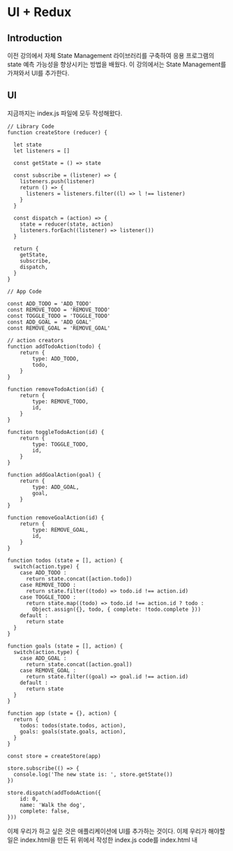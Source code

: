 # UI + Redux

## Introduction

이전 강의에서 자체 State Management 라이브러리를 구축하여 응용 프로그램의 state 예측 가능성을 향상시키는 방법을 배웠다. 이 강의에서는 State Management를 가져와서 UI를 추가한다.

## UI

지금까지는 index.js 파일에 모두 작성해왔다.

```react
// Library Code
function createStore (reducer) {

  let state
  let listeners = []

  const getState = () => state

  const subscribe = (listener) => {
    listeners.push(listener)
    return () => {
      listeners = listeners.filter((l) => l !== listener)
    }
  }

  const dispatch = (action) => {
    state = reducer(state, action)
    listeners.forEach((listener) => listener())
  }

  return {
    getState,
    subscribe,
    dispatch,
  }
}

// App Code

const ADD_TODO = 'ADD_TODO'
const REMOVE_TODO = 'REMOVE_TODO'
const TOGGLE_TODO = 'TOGGLE_TODO'
const ADD_GOAL = 'ADD_GOAL'
const REMOVE_GOAL = 'REMOVE_GOAL'

// action creators
function addTodoAction(todo) {
    return {
        type: ADD_TODO,
        todo,
    }
}

function removeTodoAction(id) {
    return {
        type: REMOVE_TODO,
        id,
    }
}

function toggleTodoAction(id) {
    return {
        type: TOGGLE_TODO,
        id,
    }
}

function addGoalAction(goal) {
    return {
        type: ADD_GOAL,
        goal,
    }
}

function removeGoalAction(id) {
    return {
        type: REMOVE_GOAL,
        id,
    }
}

function todos (state = [], action) {
  switch(action.type) {
    case ADD_TODO :
      return state.concat([action.todo])
    case REMOVE_TODO :
      return state.filter((todo) => todo.id !== action.id)
    case TOGGLE_TODO :
      return state.map((todo) => todo.id !== action.id ? todo :
        Object.assign({}, todo, { complete: !todo.complete }))
    default :
      return state
  }
}

function goals (state = [], action) {
  switch(action.type) {
    case ADD_GOAL :
      return state.concat([action.goal])
    case REMOVE_GOAL :
      return state.filter((goal) => goal.id !== action.id)
    default :
      return state
  }
}

function app (state = {}, action) {
  return {
    todos: todos(state.todos, action),
    goals: goals(state.goals, action),
  }
}

const store = createStore(app)

store.subscribe(() => {
  console.log('The new state is: ', store.getState())
})

store.dispatch(addTodoAction({
	id: 0,
    name: 'Walk the dog',
    complete: false,
}))
```

이제 우리가 하고 싶은 것은 애플리케이션에 UI를 추가하는 것이다. 이제 우리가 해야할 일은 index.html을 만든 뒤 위에서 작성한 index.js code를 index.html 내 <script> 태그를 활용해 넣어보자.

index.html

```html
<!-- index.html -->

<!DOCTYPE html>

<!DOCTYPE html>
<html lang="ko">
  <head>
    <title>Udacity Todos Goals</title>
  </head>
  <body>
    <script type="text/javascript">
      function createStore(reducer) {
        let state;
        let listeners = [];

        const getState = () => state;

        const subscribe = listener => {
          listeners.push(listener);
          return () => {
            listeners = listeners.filter(l => l !== listener);
          };
        };

        const dispatch = action => {
          state = reducer(state, action);
          listeners.forEach(listener => listener());
        };

        return {
          getState,
          subscribe,
          dispatch
        };
      }

      // App Code

      const ADD_TODO = 'ADD_TODO';
      const REMOVE_TODO = 'REMOVE_TODO';
      const TOGGLE_TODO = 'TOGGLE_TODO';
      const ADD_GOAL = 'ADD_GOAL';
      const REMOVE_GOAL = 'REMOVE_GOAL';

      // action creators
      function addTodoAction(todo) {
        return {
          type: ADD_TODO,
          todo
        };
      }

      function removeTodoAction(id) {
        return {
          type: REMOVE_TODO,
          id
        };
      }

      function toggleTodoAction(id) {
        return {
          type: TOGGLE_TODO,
          id
        };
      }

      function addGoalAction(goal) {
        return {
          type: ADD_GOAL,
          goal
        };
      }

      function removeGoalAction(id) {
        return {
          type: REMOVE_GOAL,
          id
        };
      }

      function todos(state = [], action) {
        switch (action.type) {
          case ADD_TODO:
            return state.concat([action.todo]);
          case REMOVE_TODO:
            return state.filter(todo => todo.id !== action.id);
          case TOGGLE_TODO:
            return state.map(todo =>
              todo.id !== action.id
                ? todo
                : Object.assign({}, todo, { complete: !todo.complete })
            );
          default:
            return state;
        }
      }

      function goals(state = [], action) {
        switch (action.type) {
          case ADD_GOAL:
            return state.concat([action.goal]);
          case REMOVE_GOAL:
            return state.filter(goal => goal.id !== action.id);
          default:
            return state;
        }
      }

      function app(state = {}, action) {
        return {
          todos: todos(state.todos, action),
          goals: goals(state.goals, action)
        };
      }

      const store = createStore(app);

      store.subscribe(() => {
        console.log('The new state is: ', store.getState());
      });

      store.dispatch(
        addTodoAction({
          id: 0,
          name: 'Walk the dog',
          complete: false
        })
      );
    </script>
  </body>
</html>
```

### What We're Going to Build

index.html 파일이 있고 모든 JavaScript 코드가 <script> 태그로 전송되었으므로 사용자 인터페이스에서 추가를 시작하겠습니다. 프로젝트에는 두 가지 상태가 있으므로 두 가지 영역이 필요합니다.

1. Todo list area
2. Goals area

![Screenshot of the Todo List app.](https://video.udacity-data.com/topher/2018/March/5abbeeea_nd019-redux-l2-basic-ui/nd019-redux-l2-basic-ui.jpg)

위 이미지는 최종적으로 만들고자하는 UI이다.

우리는 이미 애플리케이션의 Redux 부분이 작동하고 있지만 지금까지 Redux Store와 상호 작용하기 위해 코드 스니펫을 수동으로 실행했습니다. 브라우저를 사용하여 상점과 상호 작용할 수 있도록 위의 UI를 작성하십시오.

기본적으로 Library Code는 응용 프로그램의 상태를 관리한다. 아래와 같이 body 영역에 아래 코드를 추가한다.

```html
<body>
  <div>
    <h1>Todo List</h1>
    <input id="todo" type="text" placeholder="Add Todo" />
    <button id="todoBtn">Add Todo</button>
    <ul id="todos"></ul>
  </div>
  <div>
    <h1>Goals</h1>
    <input id="goal" type="text" placeholder="Add Goal" />
    <button id="goalBtn">Add Goal</button>
    <ul id="goals"></ul>
  </div>

  {...}
</body>
```

### Summary

이 섹션에서는 애플리케이션에 최소한의 UI를 추가했습니다. 하지만 앱의 실제 상태는 전혀 바뀌지 않았습니다.

다음 섹션에서는 UI를 통해 컨텐츠를 입력하면 애플리케이션의 상태가 업데이트되도록 반짝이는 새로운 UI를 상태에 연결합니다.

## UI + State

이제 간단한 UI를 만들었으니, 사용자가 추가할 수 있도록 해보자.

```react
<!DOCTYPE html>
<html lang="ko">
  <head>
    <title>Udacity Todos Goals</title>
  </head>
  <body>
    <div>
      <h1>Todo List</h1>
      <input id="todo" type="text" placeholder="Add Todo" />
      <button id="todoBtn">Add Todo</button>
      <ul id="todos"></ul>
    </div>
    <div>
      <h1>Goals</h1>
      <input id="goal" type="text" placeholder="Add Goal" />
      <button id="goalBtn">Add Goal</button>
      <ul id="goals"></ul>
    </div>

    <script type="text/javascript">
      // 고유한 id 생성을 위한 함수
      function generateId() {
        return (
          Math.random()
            .toString(36)
            .substring(2) + new Date().getTime().toString(36)
        );
      }

      function createStore(reducer) {
        let state;
        let listeners = [];

        const getState = () => state;

        const subscribe = listener => {
          listeners.push(listener);
          return () => {
            listeners = listeners.filter(l => l !== listener);
          };
        };

        const dispatch = action => {
          state = reducer(state, action);
          listeners.forEach(listener => listener());
        };

        return {
          getState,
          subscribe,
          dispatch
        };
      }

      // App Code

      const ADD_TODO = 'ADD_TODO';
      const REMOVE_TODO = 'REMOVE_TODO';
      const TOGGLE_TODO = 'TOGGLE_TODO';
      const ADD_GOAL = 'ADD_GOAL';
      const REMOVE_GOAL = 'REMOVE_GOAL';

      // action creators
      function addTodoAction(todo) {
        return {
          type: ADD_TODO,
          todo
        };
      }

      function removeTodoAction(id) {
        return {
          type: REMOVE_TODO,
          id
        };
      }

      function toggleTodoAction(id) {
        return {
          type: TOGGLE_TODO,
          id
        };
      }

      function addGoalAction(goal) {
        return {
          type: ADD_GOAL,
          goal
        };
      }

      function removeGoalAction(id) {
        return {
          type: REMOVE_GOAL,
          id
        };
      }

      function todos(state = [], action) {
        switch (action.type) {
          case ADD_TODO:
            return state.concat([action.todo]);
          case REMOVE_TODO:
            return state.filter(todo => todo.id !== action.id);
          case TOGGLE_TODO:
            return state.map(todo =>
              todo.id !== action.id
                ? todo
                : Object.assign({}, todo, { complete: !todo.complete })
            );
          default:
            return state;
        }
      }

      function goals(state = [], action) {
        switch (action.type) {
          case ADD_GOAL:
            return state.concat([action.goal]);
          case REMOVE_GOAL:
            return state.filter(goal => goal.id !== action.id);
          default:
            return state;
        }
      }

      function app(state = {}, action) {
        return {
          todos: todos(state.todos, action),
          goals: goals(state.goals, action)
        };
      }

      const store = createStore(app);

      store.subscribe(() => {
        console.log('The new state is: ', store.getState());
      });

      // store.dispatch(
      //   addTodoAction({
      //     id: 0,
      //     name: 'Walk the dog',
      //     complete: false
      //   })
      // );

      function addTodo() {
        const input = document.getElementById('todo');
        const name = input.value;
        input.value = '';

        // action 추가하기
        store.dispatch(
          addTodoAction({
            name,
            complete: false,
            id: generateId()
          })
        );
      }

      function addGoal() {
        const input = document.getElementById('goal')
        const name = input.value
        input.value = ''

        store.dispatch(
          addGoalAction({
            id: generateId(),
            name,
          })
        );
      }

      document.getElementById('todoBtn').addEventListener('click', addTodo)
      document.getElementById('goalBtn').addEventListener('click', addGoal)
    </script>
  </body>
</html>
```

**[코드 진행 내역]**

- state를 update하기 위해 UI에서 작업을 해야한다. 따라서, `store.dispatch()`를 주석처리했다.

- 버튼을 클릭했을 때 호출할 함수를 만들기 위해 `function addTodo()`와 `function addGoal`를 생성했다.

  - 가장 먼저 입력 필드의 값을 가져오기 위해 해당 요소를 `document.getElementId`를 활용해 가져온다.
  - 다음으로는 `input.value`를 수행하여 입력 필드의 이름 또는 값을 가져온다.
  - 다음으로는 입력한 값을 빈문자열로 초기화시키도록 코드를 작성해준다.
  - 이제 dispatch 코드를 작성한다. action creator인 `addTodoAction`를 호출하고 내부에 아이템에 해당하는 값을 적어준다.

  (고유한 id 값을 자동으로 생성해주기 위해서 상단에 `function generateId()`를 선언해주었다.)

- 버튼을 클릭했을 때 `addEventListener`를 호출해준다.

방금 추가 한 변경 사항으로 인해 Todo 입력 필드가 제출 될 때마다 Todo 항목이 상태에 추가되고 Goal 입력 필드가 제출 될 때마다 상태에 새 목표 항목이 추가됩니다.

이것을 단계로 나눕시다. 먼저, 버튼을 클릭했을 때에 귀를 기울여야합니다. 우리는 이것을 일반 DOM .addEventListener () 메소드로 수행했습니다 :

```react
document.getElementById('todoBtn').addEventListener('click', addTodo)

document.getElementById('goalBtn').addEventListener('click', addGoal)
```

\#todoBtn을 누르면 addTodo를 호출하여 상태에 새 항목을 추가합니다.

```react
function addTodo () {
  const input = document.getElementById('todo')
  const name = input.value
  input.value = ''

  store.dispatch(addTodoAction({
    name,
    complete: false,
    id: generateId()
  }));
}
```

이 메소드는 입력 필드에서 정보를 추출하고 입력 필드를 재설정한 다음 사용자가 입력 필드에 입력한 텍스트로 addTodoAction Action Creator를 디스패치합니다.

따라서 UI를 사용하여 상점의 상태를 변경하고 있지만 이러한 변경 사항은 UI에 새 상태를 시각적으로 반영하게 해봅시다.

### UI에 새 상태를 시각적으로 반영하게 하기

```react
<!DOCTYPE html>
<html lang="ko">
  <head>
    <title>Udacity Todos Goals</title>
  </head>
  <body>
    <div>
      <h1>Todo List</h1>
      <input id="todo" type="text" placeholder="Add Todo" />
      <button id="todoBtn">Add Todo</button>
      <ul id="todos"></ul>
    </div>
    <div>
      <h1>Goals</h1>
      <input id="goal" type="text" placeholder="Add Goal" />
      <button id="goalBtn">Add Goal</button>
      <ul id="goals"></ul>
    </div>

    <script type="text/javascript">
      function generateId() {
        return (
          Math.random()
            .toString(36)
            .substring(2) + new Date().getTime().toString(36)
        );
      }

      function createStore(reducer) {
        let state;
        let listeners = [];

        const getState = () => state;

        const subscribe = listener => {
          listeners.push(listener);
          return () => {
            listeners = listeners.filter(l => l !== listener);
          };
        };

        const dispatch = action => {
          state = reducer(state, action);
          listeners.forEach(listener => listener());
        };

        return {
          getState,
          subscribe,
          dispatch
        };
      }

      // App Code
      const ADD_TODO = 'ADD_TODO';
      const REMOVE_TODO = 'REMOVE_TODO';
      const TOGGLE_TODO = 'TOGGLE_TODO';
      const ADD_GOAL = 'ADD_GOAL';
      const REMOVE_GOAL = 'REMOVE_GOAL';

      // action creators
      function addTodoAction(todo) {
        return {
          type: ADD_TODO,
          todo
        };
      }

      function removeTodoAction(id) {
        return {
          type: REMOVE_TODO,
          id
        };
      }

      function toggleTodoAction(id) {
        return {
          type: TOGGLE_TODO,
          id
        };
      }

      function addGoalAction(goal) {
        return {
          type: ADD_GOAL,
          goal
        };
      }

      function removeGoalAction(id) {
        return {
          type: REMOVE_GOAL,
          id
        };
      }

      function todos(state = [], action) {
        switch (action.type) {
          case ADD_TODO:
            return state.concat([action.todo]);
          case REMOVE_TODO:
            return state.filter(todo => todo.id !== action.id);
          case TOGGLE_TODO:
            return state.map(todo =>
              todo.id !== action.id
                ? todo
                : Object.assign({}, todo, { complete: !todo.complete })
            );
          default:
            return state;
        }
      }

      function goals(state = [], action) {
        switch (action.type) {
          case ADD_GOAL:
            return state.concat([action.goal]);
          case REMOVE_GOAL:
            return state.filter(goal => goal.id !== action.id);
          default:
            return state;
        }
      }

      function app(state = {}, action) {
        return {
          todos: todos(state.todos, action),
          goals: goals(state.goals, action)
        };
      }

      const store = createStore(app);

      store.subscribe(() => {
        // 추가한 영역
        // console.log('The new state is: ', store.getState());
        const { goals, todos } = store.getState();

        document.getElementById('goals').innerHTML = '';
        document.getElementById('todos').innerHTML = '';

        todos.forEach(addTodoToDOM);
        goals.forEach(addGoalToDOM);
      });

      // store.dispatch(
      //   addTodoAction({
      //     id: 0,
      //     name: 'Walk the dog',
      //     complete: false
      //   })
      // );

      // DOM code
      function addTodo() {
        const input = document.getElementById('todo');
        const name = input.value;
        input.value = '';

        store.dispatch(
          addTodoAction({
            name,
            complete: false,
            id: generateId()
          })
        );
      }

      function addGoal() {
        const input = document.getElementById('goal');
        const name = input.value;
        input.value = '';

        store.dispatch(
          addGoalAction({
            id: generateId(),
            name
          })
        );
      }

      document.getElementById('todoBtn').addEventListener('click', addTodo);

      document.getElementById('goalBtn').addEventListener('click', addGoal);

	// 추가한 코드
      function addTodoToDOM(todo) {
        const node = document.createElement('li');
        const text = document.createTextNode(todo.name);
        node.appendChild(text);

        document.getElementById('todos').appendChild(node);
      }

      function addGoalToDOM(goal) {
        const node = document.createElement('li');
        const text = document.createTextNode(goal.name);
        node.appendChild(text);

        document.getElementById('goals').appendChild(node);
      }
    </script>
  </body>
</html>
```

### Todo 항목 클릭 시 취소선 나타나게하기

```react
function addTodoToDOM(todo) {
        const node = document.createElement('li');
        const text = document.createTextNode(todo.name);
        node.appendChild(text);

    // 취소선 나타내게 하는 코드 추가
        node.style.textDecoration = todo.complete ? 'line-through' : 'none';
        node.addEventListener('click', () => {
          store.dispatch(toggleTodoAction(todo.id));
        });

        document.getElementById('todos').appendChild(node);
}
```

### 제거하기

```react
function createRemoveButton(onClick) {
        const removeBtn = document.createElement('button');
        removeBtn.innerHTML = 'X';
        removeBtn.addEventListener('click', onClick);
        return removeBtn;
}

function addTodoToDOM(todo) {
    const node = document.createElement('li');
    const text = document.createTextNode(todo.name);
    node.appendChild(text);

    const removeBtn = createRemoveButton(() => {
        store.dispatch(removeTodoAction(todo.id));
    });

    node.appendChild(text);
    node.appendChild(removeBtn);
    node.style.textDecoration = todo.complete ? 'line-through' : 'none';
    node.addEventListener('click', () => {
        store.dispatch(toggleTodoAction(todo.id));
    });

    document.getElementById('todos').appendChild(node);
}

function addGoalToDOM(goal) {
    const node = document.createElement('li');
    const text = document.createTextNode(goal.name);

    const removeBtn = createRemoveButton(() => {
        store.dispatch(removeGoalAction(goal.id));
    });

    node.appendChild(text);
    node.appendChild(removeBtn);

    document.getElementById('goals').appendChild(node);
}
```

최종 코드

```react
<!DOCTYPE html>
<html lang="ko">
  <head>
    <title>Udacity Todos Goals</title>
  </head>
  <body>
    <div>
      <h1>Todo List</h1>
      <input id="todo" type="text" placeholder="Add Todo" />
      <button id="todoBtn">Add Todo</button>
      <ul id="todos"></ul>
    </div>
    <div>
      <h1>Goals</h1>
      <input id="goal" type="text" placeholder="Add Goal" />
      <button id="goalBtn">Add Goal</button>
      <ul id="goals"></ul>
    </div>

    <script type="text/javascript">
      // 고유한 id 생성을 위한 함수
      function generateId() {
        return (
          Math.random()
            .toString(36)
            .substring(2) + new Date().getTime().toString(36)
        );
      }

      function createStore(reducer) {
        let state;
        let listeners = [];

        const getState = () => state;

        const subscribe = listener => {
          listeners.push(listener);
          return () => {
            listeners = listeners.filter(l => l !== listener);
          };
        };

        const dispatch = action => {
          state = reducer(state, action);
          listeners.forEach(listener => listener());
        };

        return {
          getState,
          subscribe,
          dispatch
        };
      }

      // App Code

      const ADD_TODO = 'ADD_TODO';
      const REMOVE_TODO = 'REMOVE_TODO';
      const TOGGLE_TODO = 'TOGGLE_TODO';
      const ADD_GOAL = 'ADD_GOAL';
      const REMOVE_GOAL = 'REMOVE_GOAL';

      // action creators
      function addTodoAction(todo) {
        return {
          type: ADD_TODO,
          todo
        };
      }

      function removeTodoAction(id) {
        return {
          type: REMOVE_TODO,
          id
        };
      }

      function toggleTodoAction(id) {
        return {
          type: TOGGLE_TODO,
          id
        };
      }

      function addGoalAction(goal) {
        return {
          type: ADD_GOAL,
          goal
        };
      }

      function removeGoalAction(id) {
        return {
          type: REMOVE_GOAL,
          id
        };
      }

      function todos(state = [], action) {
        switch (action.type) {
          case ADD_TODO:
            return state.concat([action.todo]);
          case REMOVE_TODO:
            return state.filter(todo => todo.id !== action.id);
          case TOGGLE_TODO:
            return state.map(todo =>
              todo.id !== action.id
                ? todo
                : Object.assign({}, todo, { complete: !todo.complete })
            );
          default:
            return state;
        }
      }

      function goals(state = [], action) {
        switch (action.type) {
          case ADD_GOAL:
            return state.concat([action.goal]);
          case REMOVE_GOAL:
            return state.filter(goal => goal.id !== action.id);
          default:
            return state;
        }
      }

      function app(state = {}, action) {
        return {
          todos: todos(state.todos, action),
          goals: goals(state.goals, action)
        };
      }

      const store = createStore(app);

      store.subscribe(() => {
        // console.log('The new state is: ', store.getState());
        const { goals, todos } = store.getState();

        document.getElementById('goals').innerHTML = '';
        document.getElementById('todos').innerHTML = '';

        todos.forEach(addTodoToDOM);
        goals.forEach(addGoalToDOM);
      });

      // DOM code
      function addTodo() {
        const input = document.getElementById('todo');
        const name = input.value;
        input.value = '';

        // action 추가하기
        store.dispatch(
          addTodoAction({
            name,
            complete: false,
            id: generateId()
          })
        );
      }

      function addGoal() {
        const input = document.getElementById('goal');
        const name = input.value;
        input.value = '';

        store.dispatch(
          addGoalAction({
            id: generateId(),
            name
          })
        );
      }

      document.getElementById('todoBtn').addEventListener('click', addTodo);

      document.getElementById('goalBtn').addEventListener('click', addGoal);

      function createRemoveButton(onClick) {
        const removeBtn = document.createElement('button');
        removeBtn.innerHTML = 'X';
        removeBtn.addEventListener('click', onClick);
        return removeBtn;
      }

      function addTodoToDOM(todo) {
        const node = document.createElement('li');
        const text = document.createTextNode(todo.name);
        node.appendChild(text);

        const removeBtn = createRemoveButton(() => {
          store.dispatch(removeTodoAction(todo.id));
        });

        node.appendChild(text);
        node.appendChild(removeBtn);
        node.style.textDecoration = todo.complete ? 'line-through' : 'none';
        node.addEventListener('click', () => {
          store.dispatch(toggleTodoAction(todo.id));
        });

        document.getElementById('todos').appendChild(node);
      }

      function addGoalToDOM(goal) {
        const node = document.createElement('li');
        const text = document.createTextNode(goal.name);
        const removeBtn = createRemoveButton(() => {
          store.dispatch(removeGoalAction(goal.id));
        });

        node.appendChild(text);
        node.appendChild(removeBtn);

        document.getElementById('goals').appendChild(node);
      }
    </script>
  </body>
</html>
```

### Summary

이 섹션에서는 functioning state application을 front-end UI에 연결했습니다. 새로운 Todo 항목과 Goal 항목을 state에 추가하는데 사용할 수 있는 form 필드와 버튼을 UI에 추가했습니다. 상태를 업데이트하면 응용 프로그램의 시각적 표현이 상태 객체에 저장된 정보의 표현과 일치하도록 전체 응용 프로그램이 다시 렌더링됩니다.

이제 코드를 모두 직접 작성했습니다. 다음 섹션에서는 커스텀 라이브러리 사용에서 Redux 사용으로 변환합니다.

## This is Redux

Redux에는 state, action, reducer가 있는 state management library가 있다.

우리는 사용자 정의 코드에서 실제 Redux 라이브러리를 사용하도록 전환할 것입니다. 이 간단한 프로젝트를 진행하는 동안 Redux 라이브러리의 호스팅 버전에 연결됩니다. 다음 비디오에서는 이 코드를 사용하여 redux에 연결합니다.

```html
<script src="https://cdnjs.cloudflare.com/ajax/libs/redux/3.7.2/redux.min.js"></script>
```

위 코드를 통해 Redux를 사용할 수 있게 되었기 때문에 몇가지를 바꿀 수 있다.

- 모든 라이브러리 코드 특히 createStore 함수를 삭제할 수 있다.

- 또한 createStore를 아래와 같이 바꿔준다.

```react
const store = Redux.createStore(app);
```

- root reducer에 정해줬던 일이 이미 내장되어있기 때문에 아래와 같이 바꿔준다.

```react
   function app(state = {}, action) {
        return {
          todos: todos(state.todos, action),
          goals: goals(state.goals, action)
        };
      }
```

위 코드를 삭제하고, 아래와 같이 작성한다. (**Redux.combineReducers**)

```react
const store = Redux.createStore(Redux.combineReducers({
        todos,
        goals,
}));
```

Reducer composition은 위협적인 것처럼 들리지만 생각보다 간단합니다. 아이디어는 Redux 스토어의 각 섹션뿐만 아니라 중첩된 데이터도 관리 할 수 있는 리듀서를 만들 수 있다는 것입니다. 아래 구조와 같은 상태 트리를 다루고 있다고 가정 해 봅시다.

```js
{
  users: {},
  setting: {},
  tweets: {
    btyxlj: {
      id: 'btyxlj',
      text: 'What is a jQuery?',
      author: {
        name: 'Tyler McGinnis',
        id: 'tylermcginnis',
        avatar: 'twt.com/tm.png'
      }
    }
  }
}
```

상태 트리에는 사용자, 설정 및 트윗의 세 가지 주요 속성이 있습니다. 당연히, 우리는 두 가지 모두에 대한 individual reducer를 만든 다음 Redux의 `combineReducers` 방법을 사용하여 single root reducer를 만듭니다.

```js
const reducer = combineReducers({
  users,
  settings,
  tweets
});
```

`CombineReducers`는 후드 아래의 첫 번째 reducer composition입니다. `combineReducers`는 다른 모든 reducer를 호출하여 관심있는 state의 일부를 전달해야합니다. 우리는 다른 reducer를 묶어서 하나의 root reducer를 만들고 있습니다. 이를 염두에 두고 tweets reducer를 자세히 살펴보고 reducer composition을 다시 활용하여 더 구획화하는 방법을 살펴 보겠습니다. 구체적으로, store가 현재 구성된 방식으로 사용자가 아바타를 어떻게 변경할 수 있는지 살펴 보겠습니다. 골격은 아래와 같습니다.

```js
function tweets (state = {}, action) {
  switch(action.type){
      case ADD_TWEET :
        ...
      case REMOVE_TWEET :
        ...
      case UPDATE_AVATAR :
        ???
  }
}
```

우리가 관심을 갖는 것은 마지막 `UPDATE_AVATAR`입니다. 이것은 중첩된 데이터가 있기 때문에 흥미롭습니다. reducer는 순수해야하며 상태를 변경할 수 없습니다. 한 가지 방법이 있습니다.

```js
function tweets (state = {}, action) {
  switch(action.type){
      case ADD_TWEET :
        ...
      case REMOVE_TWEET :
        ...
      case UPDATE_AVATAR :
        return {
          ...state,
          [action.tweetId]: {
            ...state[action.tweetId],
            author: {
              ...state[action.tweetId].author,
              avatar: action.newAvatar
            }
          }
        }
  }
}
```

그것은 많은 스프레드 연산자입니다. 그 이유는 모든 레이어에 대해 해당 레이어의 모든 속성을 우리가 만들고있는 새로운 객체(불변성 때문에)에 퍼뜨리고 싶어하기 때문입니다. 관심있는 상태 트리 조각을 전달하여 트윗, 사용자 및 설정 reducer를 분리한 것처럼 트윗 reducer와 중첩된 데이터에 대해 동일한 작업을 수행하면 어떻게 될까요? 그렇게하면 위의 코드가 다음과 같이 변환됩니다.

```js
function author (state, action) {
  switch (action.type) {
      case : UPDATE_AVATAR
        return {
          ...state,
          avatar: action.newAvatar
        }
      default :
        state
  }
}

function tweet (state, action) {
  switch (action.type) {
      case ADD_TWEET :
        ...
      case REMOVE_TWEET :
        ...
      case : UPDATE_AVATAR
        return {
          ...state,
          author: author(state.author, action)
        }
      default :
        state
  }
}

function tweets (state = {}, action) {
  switch(action.type){
      case ADD_TWEET :
        ...
      case REMOVE_TWEET :
        ...
      case UPDATE_AVATAR :
        return {
          ...state,
          [action.tweetId]: tweet(state[action.tweetId], action)
        }
      default :
        state
  }
}
```

우리가 한 일은 중첩된 tweets 데이터의 각 레이어를 자체 reducer로 분리하는 것입니다. 그런 다음 루트 리듀서를 사용했을 때와 마찬가지로 해당 리듀서를 관심있는 상태의 조각으로 전달합니다.

### Summary

이 섹션에서는 이전 레슨에서 작성한 코드를 실제 Redux 라이브러리 코드로 대체했습니다. 우리는 코드를 Redux의 코드로 바꾸어도 응용 프로그램의 기능이나 응용 프로그램 코드의 작동 방식에 아무런 변화가 없다는 것을 알았습니다. Redux는 단지 예측 가능한 상태 컨테이너입니다.

이해해야 할 것은 이미 Redux의 90 %를 배웠다는 것입니다! 여기서부터 다른 모든 것은 특정 사용 사례를 처리하는 것입니다 (Reux 응용 프로그램과 Redux의 결합, 비동기 데이터 수정 작업 방법 등). 이제 우리는 지금 알고있는 것 위에 더 많은 개념을 추가 할 것입니다. 따라서 Redux에 대한 이해가 편안하다면 계속 진행하십시오. 특정 부품의 작동 방식이 약간 흐릿하다면 더 복잡한 콘텐츠로 진행하기 전에 흐릿한 비트가 잘리지 않는 것이 좋습니다. 계속 진행하기 전에 혼란스러운 부분을 다룰 수있는 특정 Redux 기능을 검토하려면 첫 번째 강의로 돌아가십시오.

## Summary

다음 기사를 읽으십시오

- [Redux의 대상과 이유]( [The what and why of Redux](https://blog.pusher.com/the-what-and-why-of-redux/))

- [Redux를 통한 레벨 업]([Leveling Up with React: Redux](https://css-tricks.com/learning-react-redux/))

1. Redux를 사용하면 어떤 이점이 있습니까?

2. Redux가 따르는 3가지 원칙을 설명하십시오.
